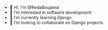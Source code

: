 - 👋 Hi, I’m @RedaBoujama
- 👀 I’m interested in softawre development 
- 🌱 I’m currently learning Django
- 💞️ I’m looking to collaborate on Django projects

<!---
RedaBoujama/RedaBoujama is a ✨ special ✨ repository because its `README.md` (this file) appears on your GitHub profile.
You can click the Preview link to take a look at your changes.
--->
